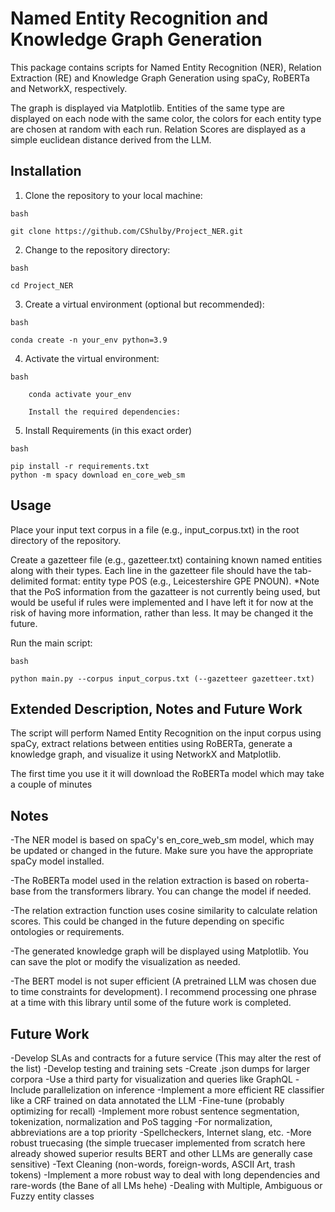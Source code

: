 # Named Entity Recognition and Knowledge Graph Generation

This package contains scripts for Named Entity Recognition (NER), Relation Extraction (RE) and Knowledge Graph Generation using spaCy, RoBERTa and NetworkX, respectively.

The graph is displayed via Matplotlib. Entities of the same type are displayed on each node with the same color, the colors for each entity type are chosen at random with each run. Relation Scores are displayed as a simple euclidean distance derived from the LLM.

## Installation

1. Clone the repository to your local machine:

```
bash

git clone https://github.com/CShulby/Project_NER.git
```
2. Change to the repository directory:
```
bash

cd Project_NER
```
3. Create a virtual environment (optional but recommended):
```
bash

conda create -n your_env python=3.9
```
4. Activate the virtual environment:
```
bash

    conda activate your_env

    Install the required dependencies:
```

5. Install Requirements (in this exact order)
```    
bash

pip install -r requirements.txt
python -m spacy download en_core_web_sm
```
## Usage

Place your input text corpus in a file (e.g., input_corpus.txt) in the root directory of the repository.

Create a gazetteer file (e.g., gazetteer.txt) containing known named entities along with their types. Each line in the gazetteer file should have the tab-delimited format: entity    type    POS (e.g., Leicestershire GPE PNOUN). *Note that the PoS information from the gazatteer is not currently being used, but would be useful if rules were implemented and I have left it for now at the risk of having more information, rather than less. It may be changed it the future.

Run the main script:
```
bash

python main.py --corpus input_corpus.txt (--gazetteer gazetteer.txt)
```

## Extended Description, Notes and Future Work

The script will perform Named Entity Recognition on the input corpus using spaCy, extract relations between entities using RoBERTa, generate a knowledge graph, and visualize it using NetworkX and Matplotlib.

The first time you use it it will download the RoBERTa model which may take a couple of minutes

## Notes

-The NER model is based on spaCy's en_core_web_sm model, which may be updated or changed in the future. Make sure you have the appropriate spaCy model installed.

-The RoBERTa model used in the relation extraction is based on roberta-base from the transformers library. You can change the model if needed.

-The relation extraction function uses cosine similarity to calculate relation scores. This could be changed in the future depending on specific ontologies or requirements.

-The generated knowledge graph will be displayed using Matplotlib. You can save the plot or modify the visualization as needed.
    
-The BERT model is not super efficient (A pretrained LLM was chosen due to time constraints for development). 
    I recommend processing one phrase at a time with this library until some of the future work is completed.
    
## Future Work

-Develop SLAs and contracts for a future service (This may alter the rest of the list)
-Develop testing and training sets
-Create .json dumps for larger corpora
-Use a third party for visualization and queries like GraphQL
-Include parallelization on inference
-Implement a more efficient RE classifier like a CRF trained on data annotated the LLM
-Fine-tune (probably optimizing for recall)
-Implement more robust sentence segmentation, tokenization, normalization and PoS tagging
-For normalization, abbreviations are a top priority
-Spellcheckers, Internet slang, etc.
-More robust truecasing (the simple truecaser implemented from scratch here already showed superior results BERT and other LLMs are generally case sensitive)
-Text Cleaning (non-words, foreign-words, ASCII Art, trash tokens)
-Implement a more robust way to deal with long dependencies and rare-words (the Bane of all LMs hehe)
-Dealing with Multiple, Ambiguous or Fuzzy entity classes
    


